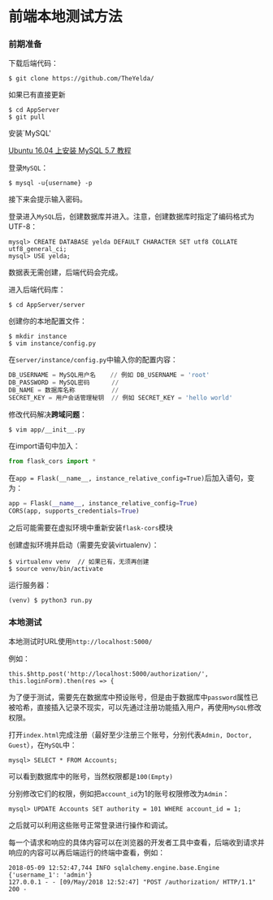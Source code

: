 # 前端本地测试方法

### 前期准备

下载后端代码：

```shell
$ git clone https://github.com/TheYelda/
```

如果已有直接更新

```shell
$ cd AppServer
$ git pull
```

安装`MySQL'

[Ubuntu 16.04 上安装 MySQL 5.7 教程](https://www.linuxidc.com/Linux/2017-05/143864.htm)

登录`MySQL`：

``` shell
$ mysql -u{username} -p
```

接下来会提示输入密码。

登录进入`MySQL`后，创建数据库并进入。注意，创建数据库时指定了编码格式为UTF-8：

```mysql
mysql> CREATE DATABASE yelda DEFAULT CHARACTER SET utf8 COLLATE utf8_general_ci;
mysql> USE yelda;
```

数据表无需创建，后端代码会完成。

进入后端代码库：

```shell
$ cd AppServer/server
```

创建你的本地配置文件：

```shell
$ mkdir instance
$ vim instance/config.py
```

在`server/instance/config.py`中输入你的配置内容：

```python
DB_USERNAME = MySQL用户名    // 例如 DB_USERNAME = 'root'
DB_PASSWORD = MySQL密码      // 
DB_NAME = 数据库名称          // 
SECRET_KEY = 用户会话管理秘钥  // 例如 SECRET_KEY = 'hello world'
```

修改代码解决**跨域问题**：

```shell
$ vim app/__init__.py
```

在import语句中加入：

```python
from flask_cors import *
```

在`app = Flask(__name__, instance_relative_config=True)`后加入语句，变为：

```python
app = Flask(__name__, instance_relative_config=True)
CORS(app, supports_credentials=True)
```

之后可能需要在虚拟环境中重新安装`flask-cors`模块

创建虚拟环境并启动（需要先安装virtualenv）：

```shell
$ virtualenv venv  // 如果已有，无须再创建
$ source venv/bin/activate
```

运行服务器：

```shell
(venv) $ python3 run.py
```

### 本地测试

本地测试时URL使用`http://localhost:5000/`

例如：

```shell
this.$http.post('http://localhost:5000/authorization/', this.loginForm).then(res => {
```

为了便于测试，需要先在数据库中预设账号，但是由于数据库中`password`属性已被哈希，直接插入记录不现实，可以先通过注册功能插入用户，再使用`MySQL`修改权限。

打开`index.html`完成注册（最好至少注册三个账号，分别代表`Admin, Doctor, Guest`），在`MySQL`中：

```mysql
mysql> SELECT * FROM Accounts;
```

可以看到数据库中的账号，当然权限都是`100(Empty)`

分别修改它们的权限，例如把`account_id`为1的账号权限修改为`Admin`：

```mysql
mysql> UPDATE Accounts SET authority = 101 WHERE account_id = 1;
```

之后就可以利用这些账号正常登录进行操作和调试。

每一个请求和响应的具体内容可以在浏览器的开发者工具中查看，后端收到请求并响应的内容可以再后端运行的终端中查看，例如：

```shell
2018-05-09 12:52:47,744 INFO sqlalchemy.engine.base.Engine {'username_1': 'admin'}
127.0.0.1 - - [09/May/2018 12:52:47] "POST /authorization/ HTTP/1.1" 200 -
```

